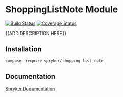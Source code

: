 # ShoppingListNote Module
[![Build Status](https://travis-ci.org/spryker/shopping-list-note.svg)](https://travis-ci.org/spryker/shopping-list-note)
[![Coverage Status](https://coveralls.io/repos/github/spryker/shopping-list-note/badge.svg)](https://coveralls.io/github/spryker/shopping-list-note)

{{ADD DESCRIPTION HERE}}

## Installation

```
composer require spryker/shopping-list-note
```

## Documentation

[Spryker Documentation](https://academy.spryker.com/developing_with_spryker/module_guide/modules.html)
